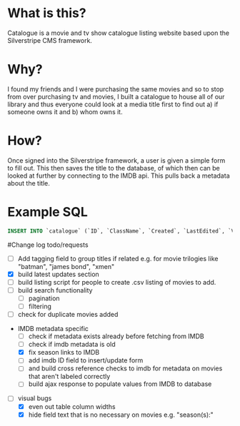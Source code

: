 # What is this?
Catalogue is a movie and tv show catalogue listing website based upon the Silverstripe CMS framework.

# Why?
I found my friends and I were purchasing the same movies and so to stop from over purchasing tv and movies, I built a catalogue to house all of our library and thus everyone could look at a media title first to find out a) if someone owns it and b) whom owns it.

# How?
Once signed into the Silverstripe framework, a user is given a simple form to fill out. This then saves the title to the database, of which then can be looked at further by connecting to the IMDB api. This pulls back a metadata about the title.

# Example SQL

```sql
INSERT INTO `catalogue` (`ID`, `ClassName`, `Created`, `LastEdited`, `Video_title`, `Video_type`, `Genre`, `Seasons`, `Status`, `Source`, `Quality`, `Owner`, `Comments`, `Wanted_by`, `Last_updated`) VALUES (1, 'Catalogue', '2014-03-18 22:03:08', '2014-03-18 22:03:08', 'Breaking Bad', 'TV', 'Drama | Crime', 'Season 1 | Season 2 | Season 3 | Season 4 | Season 5', 'Downloaded', 'HDTV', '720p', '1', 'later seasons HDTV 720p', NULL, '2014-03-18 22:03:08');
```

#Change log todo/requests

  - [ ] Add tagging field to group titles if related e.g. for movie trilogies like "batman", "james bond", "xmen"
  - [x] build latest updates section
  - [ ] build listing script for people to create .csv listing of movies to add.
  - [ ] build search functionality
      - [ ]  pagination
      - [ ]  filtering
  - [ ]  check for duplicate movies added
  - IMDB metadata specific
      - [ ]  check if metadata exists already before fetching from IMDB
      - [ ]  check if imdb metadata is old
      - [x]  fix season links to IMDB
      - [ ]  add imdb ID field to insert/update form
      - [ ]  and build cross reference checks to imdb for metadata on movies that aren't labeled correctly
      - [ ]  build ajax response to populate values from IMDB to database
  - [ ]  visual bugs
      - [x]  even out table column widths
      - [x]  hide field text that is no necessary on movies e.g. "season(s):"
